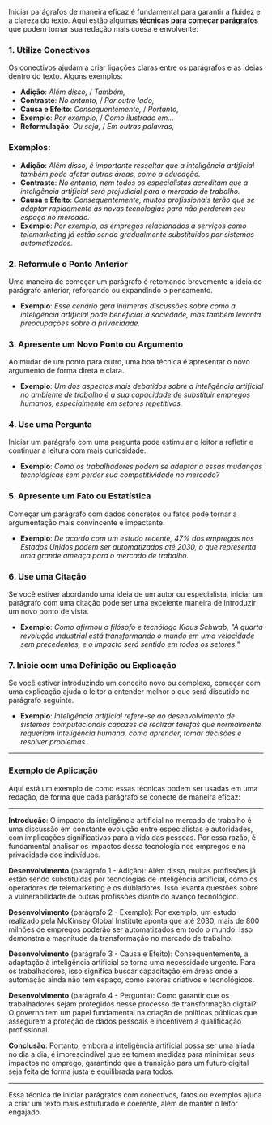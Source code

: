 Iniciar parágrafos de maneira eficaz é fundamental para garantir a fluidez e a clareza do texto. Aqui estão algumas **técnicas para começar parágrafos** que podem tornar sua redação mais coesa e envolvente:

### 1. **Utilize Conectivos**

Os conectivos ajudam a criar ligações claras entre os parágrafos e as ideias dentro do texto. Alguns exemplos:

* **Adição**: *Além disso,* / *Também,*
* **Contraste**: *No entanto,* / *Por outro lado,*
* **Causa e Efeito**: *Consequentemente,* / *Portanto,*
* **Exemplo**: *Por exemplo,* / *Como ilustrado em...*
* **Reformulação**: *Ou seja,* / *Em outras palavras,*

### Exemplos:

* **Adição**: *Além disso, é importante ressaltar que a inteligência artificial também pode afetar outras áreas, como a educação.*
* **Contraste**: *No entanto, nem todos os especialistas acreditam que a inteligência artificial será prejudicial para o mercado de trabalho.*
* **Causa e Efeito**: *Consequentemente, muitos profissionais terão que se adaptar rapidamente às novas tecnologias para não perderem seu espaço no mercado.*
* **Exemplo**: *Por exemplo, os empregos relacionados a serviços como telemarketing já estão sendo gradualmente substituídos por sistemas automatizados.*

### 2. **Reformule o Ponto Anterior**

Uma maneira de começar um parágrafo é retomando brevemente a ideia do parágrafo anterior, reforçando ou expandindo o pensamento.

* **Exemplo**: *Esse cenário gera inúmeras discussões sobre como a inteligência artificial pode beneficiar a sociedade, mas também levanta preocupações sobre a privacidade.*

### 3. **Apresente um Novo Ponto ou Argumento**

Ao mudar de um ponto para outro, uma boa técnica é apresentar o novo argumento de forma direta e clara.

* **Exemplo**: *Um dos aspectos mais debatidos sobre a inteligência artificial no ambiente de trabalho é a sua capacidade de substituir empregos humanos, especialmente em setores repetitivos.*

### 4. **Use uma Pergunta**

Iniciar um parágrafo com uma pergunta pode estimular o leitor a refletir e continuar a leitura com mais curiosidade.

* **Exemplo**: *Como os trabalhadores podem se adaptar a essas mudanças tecnológicas sem perder sua competitividade no mercado?*

### 5. **Apresente um Fato ou Estatística**

Começar um parágrafo com dados concretos ou fatos pode tornar a argumentação mais convincente e impactante.

* **Exemplo**: *De acordo com um estudo recente, 47% dos empregos nos Estados Unidos podem ser automatizados até 2030, o que representa uma grande ameaça para o mercado de trabalho.*

### 6. **Use uma Citação**

Se você estiver abordando uma ideia de um autor ou especialista, iniciar um parágrafo com uma citação pode ser uma excelente maneira de introduzir um novo ponto de vista.

* **Exemplo**: *Como afirmou o filósofo e tecnólogo Klaus Schwab, "A quarta revolução industrial está transformando o mundo em uma velocidade sem precedentes, e o impacto será sentido em todos os setores."*

### 7. **Inicie com uma Definição ou Explicação**

Se você estiver introduzindo um conceito novo ou complexo, começar com uma explicação ajuda o leitor a entender melhor o que será discutido no parágrafo seguinte.

* **Exemplo**: *Inteligência artificial refere-se ao desenvolvimento de sistemas computacionais capazes de realizar tarefas que normalmente requeriam inteligência humana, como aprender, tomar decisões e resolver problemas.*

---

### Exemplo de Aplicação

Aqui está um exemplo de como essas técnicas podem ser usadas em uma redação, de forma que cada parágrafo se conecte de maneira eficaz:

---

**Introdução**:
O impacto da inteligência artificial no mercado de trabalho é uma discussão em constante evolução entre especialistas e autoridades, com implicações significativas para a vida das pessoas. Por essa razão, é fundamental analisar os impactos dessa tecnologia nos empregos e na privacidade dos indivíduos.

**Desenvolvimento** (parágrafo 1 - Adição):
Além disso, muitas profissões já estão sendo substituídas por tecnologias de inteligência artificial, como os operadores de telemarketing e os dubladores. Isso levanta questões sobre a vulnerabilidade de outras profissões diante do avanço tecnológico.

**Desenvolvimento** (parágrafo 2 - Exemplo):
Por exemplo, um estudo realizado pela McKinsey Global Institute aponta que até 2030, mais de 800 milhões de empregos poderão ser automatizados em todo o mundo. Isso demonstra a magnitude da transformação no mercado de trabalho.

**Desenvolvimento** (parágrafo 3 - Causa e Efeito):
Consequentemente, a adaptação à inteligência artificial se torna uma necessidade urgente. Para os trabalhadores, isso significa buscar capacitação em áreas onde a automação ainda não tem espaço, como setores criativos e tecnológicos.

**Desenvolvimento** (parágrafo 4 - Pergunta):
Como garantir que os trabalhadores sejam protegidos nesse processo de transformação digital? O governo tem um papel fundamental na criação de políticas públicas que assegurem a proteção de dados pessoais e incentivem a qualificação profissional.

**Conclusão**:
Portanto, embora a inteligência artificial possa ser uma aliada no dia a dia, é imprescindível que se tomem medidas para minimizar seus impactos no emprego, garantindo que a transição para um futuro digital seja feita de forma justa e equilibrada para todos.

---

Essa técnica de iniciar parágrafos com conectivos, fatos ou exemplos ajuda a criar um texto mais estruturado e coerente, além de manter o leitor engajado.
